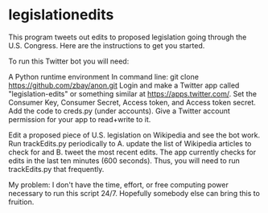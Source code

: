 legislationedits
================

This program tweets out edits to proposed legislation going through the U.S. Congress. Here are the instructions to get you started.

To run this Twitter bot you will need:

A Python runtime environment
In command line: git clone https://github.com/zbay/anon.git
Login and make a Twitter app called "legislation-edits" or something similar at https://apps.twitter.com/. Set the Consumer Key, Consumer Secret, Access token, and Access token secret. Add the code to creds.py (under accounts). Give a Twitter account permission for your app to read+write to it.


Edit a proposed piece of U.S. legislation on Wikipedia and see the bot work.
Run trackEdits.py periodically to A. update the list of Wikipedia articles to check for and B. tweet the most recent edits. 
The app currently checks for edits in the last ten minutes (600 seconds). Thus, you will need to run trackEdits.py that frequently.

My problem: I don't have the time, effort, or free computing power necessary to run this script 24/7. Hopefully somebody else can bring this to fruition.
